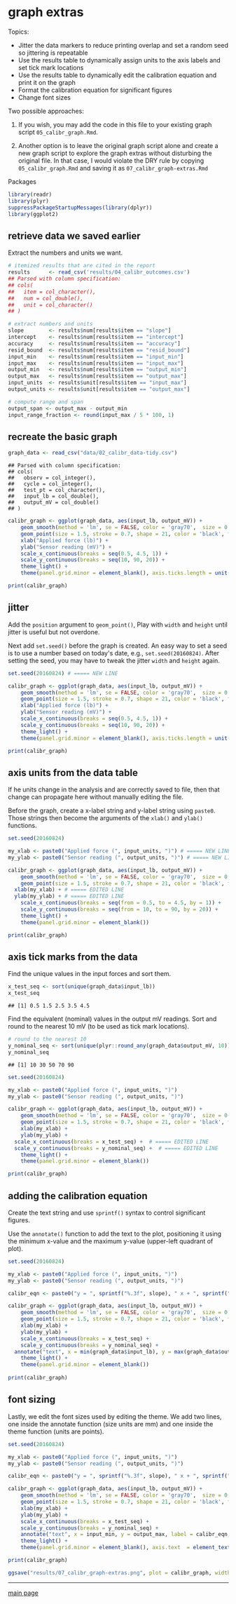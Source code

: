 
graph extras
============

Topics:

-   Jitter the data markers to reduce printing overlap and set a random seed so jittering is repeatable
-   Use the results table to dynamically assign units to the axis labels and set tick mark locations
-   Use the results table to dynamically edit the calibration equation and print it on the graph
-   Format the calibration equation for significant figures
-   Change font sizes

Two possible approaches:

1.  If you wish, you may add the code in this file to your existing graph script `05_calibr_graph.Rmd`.

2.  Another option is to leave the original graph script alone and create a new graph script to explore the graph extras without disturbing the original file. In that case, I would violate the DRY rule by copying `05_calibr_graph.Rmd` and saving it as `07_calibr_graph-extras.Rmd`

Packages

``` r
library(readr)
library(plyr)
suppressPackageStartupMessages(library(dplyr))
library(ggplot2)
```

retrieve data we saved earlier
------------------------------

Extract the numbers and units we want.

``` r
# itemized results that are cited in the report 
results      <- read_csv('results/04_calibr_outcomes.csv')
## Parsed with column specification:
## cols(
##   item = col_character(),
##   num = col_double(),
##   unit = col_character()
## )

# extract numbers and units
slope        <- results$num[results$item == "slope"]
intercept    <- results$num[results$item == "intercept"]
accuracy     <- results$num[results$item == "accuracy"]
resid_bound  <- results$num[results$item == "resid_bound"]
input_min    <- results$num[results$item == "input_min"]
input_max    <- results$num[results$item == "input_max"]
output_min   <- results$num[results$item == "output_min"]
output_max   <- results$num[results$item == "output_max"]
input_units  <- results$unit[results$item == "input_max"]
output_units <- results$unit[results$item == "output_max"]

# compute range and span
output_span <- output_max - output_min
input_range_fraction <- round(input_max / 5 * 100, 1)
```

recreate the basic graph
------------------------

``` r
graph_data <- read_csv("data/02_calibr_data-tidy.csv")
```

    ## Parsed with column specification:
    ## cols(
    ##   observ = col_integer(),
    ##   cycle = col_integer(),
    ##   test_pt = col_character(),
    ##   input_lb = col_double(),
    ##   output_mV = col_double()
    ## )

``` r
calibr_graph <- ggplot(graph_data, aes(input_lb, output_mV)) +
    geom_smooth(method = 'lm', se = FALSE, color = 'gray70',  size = 0.5) + 
    geom_point(size = 1.5, stroke = 0.7, shape = 21, color = 'black', fill= 'gray70') +
    xlab("Applied force (lb)") + 
    ylab("Sensor reading (mV)") +
    scale_x_continuous(breaks = seq(0.5, 4.5, 1)) +
    scale_y_continuous(breaks = seq(10, 90, 20)) +
    theme_light() +
    theme(panel.grid.minor = element_blank(), axis.ticks.length = unit(2, "mm"))

print(calibr_graph)
```

jitter
------

Add the `position` argument to `geom_point()`, Play with `width` and `height` until jitter is useful but not overdone.

Next add `set.seed()` before the graph is created. An easy way to set a seed is to use a number based on today's date, e.g., `set.seed(20160824)`. After setting the seed, you may have to tweak the jitter `width` and `height` again.

``` r
set.seed(20160824) # ===== NEW LINE

calibr_graph <- ggplot(graph_data, aes(input_lb, output_mV)) +
    geom_smooth(method = 'lm', se = FALSE, color = 'gray70',  size = 0.5) + 
    geom_point(size = 1.5, stroke = 0.7, shape = 21, color = 'black', fill= 'gray70', position = position_jitter(width = 0.08, height = 0)) + # ===== ADD POSITION ARGUMENT
    xlab("Applied force (lb)") + 
    ylab("Sensor reading (mV)") +
    scale_x_continuous(breaks = seq(0.5, 4.5, 1)) +
    scale_y_continuous(breaks = seq(10, 90, 20)) +
    theme_light() +
    theme(panel.grid.minor = element_blank(), axis.ticks.length = unit(2, "mm"))

print(calibr_graph)
```

axis units from the data table
------------------------------

If he units change in the analysis and are correctly saved to file, then that change can propagate here without manually editing the file.

Before the graph, create a x-label string and y-label string using `paste0`. Those strings then become the arguments of the `xlab()` and `ylab()` functions.

``` r
set.seed(20160824)

my_xlab <- paste0("Applied force (", input_units, ")") # ===== NEW LINE
my_ylab <- paste0("Sensor reading (", output_units, ")") # ===== NEW LINE

calibr_graph <- ggplot(graph_data, aes(input_lb, output_mV)) +
    geom_smooth(method = 'lm', se = FALSE, color = 'gray70',  size = 0.5) + 
    geom_point(size = 1.5, stroke = 0.7, shape = 21, color = 'black', fill= 'gray70', position = position_jitter(width = 0.08, height = 0)) + 
  xlab(my_xlab) + # ===== EDITED LINE
  ylab(my_ylab) + # ===== EDITED LINE
    scale_x_continuous(breaks = seq(from = 0.5, to = 4.5, by = 1)) +
    scale_y_continuous(breaks = seq(from = 10, to = 90, by = 20)) +
    theme_light() +
    theme(panel.grid.minor = element_blank())

print(calibr_graph)
```

axis tick marks from the data
-----------------------------

Find the unique values in the input forces and sort them.

``` r
x_test_seq <- sort(unique(graph_data$input_lb))
x_test_seq
```

    ## [1] 0.5 1.5 2.5 3.5 4.5

Find the equivalent (nominal) values in the output mV readings. Sort and round to the nearest 10 mV (to be used as tick mark locations).

``` r
# round to the nearest 10
y_nominal_seq <- sort(unique(plyr::round_any(graph_data$output_mV, 10)))
y_nominal_seq
```

    ## [1] 10 30 50 70 90

``` r
set.seed(20160824)

my_xlab <- paste0("Applied force (", input_units, ")")
my_ylab <- paste0("Sensor reading (", output_units, ")")

calibr_graph <- ggplot(graph_data, aes(input_lb, output_mV)) +
    geom_smooth(method = 'lm', se = FALSE, color = 'gray70',  size = 0.5) + 
    geom_point(size = 1.5, stroke = 0.7, shape = 21, color = 'black', fill= 'gray70', position = position_jitter(width = 0.08, height = 0)) + 
    xlab(my_xlab) + 
    ylab(my_ylab) +
  scale_x_continuous(breaks = x_test_seq) +  # ===== EDITED LINE
  scale_y_continuous(breaks = y_nominal_seq) +  # ===== EDITED LINE
    theme_light() +
    theme(panel.grid.minor = element_blank())

print(calibr_graph)
```

adding the calibration equation
-------------------------------

Create the text string and use `sprintf()` syntax to control significant figures.

Use the `annotate()` function to add the text to the plot, positioning it using the minimum x-value and the maximum y-value (upper-left quadrant of plot).

``` r
set.seed(20160824)

my_xlab <- paste0("Applied force (", input_units, ")")
my_ylab <- paste0("Sensor reading (", output_units, ")")

calibr_eqn <- paste0("y = ", sprintf("%.3f", slope), " x + ", sprintf("%.3f", intercept)) # ===== NEW LINE

calibr_graph <- ggplot(graph_data, aes(input_lb, output_mV)) +
    geom_smooth(method = 'lm', se = FALSE, color = 'gray70',  size = 0.5) + 
    geom_point(size = 1.5, stroke = 0.7, shape = 21, color = 'black', fill= 'gray70', position = position_jitter(width = 0.08, height = 0)) + 
    xlab(my_xlab) + 
    ylab(my_ylab) +
    scale_x_continuous(breaks = x_test_seq) +
    scale_y_continuous(breaks = y_nominal_seq) +
  annotate("text", x = min(graph_data$input_lb), y = max(graph_data$output_mV), label = calibr_eqn, family = "serif", fontface = "italic", hjust = "left", vjust = "top") +  # ===== NEW LINE
    theme_light() +
    theme(panel.grid.minor = element_blank())
        
print(calibr_graph)
```

font sizing
-----------

Lastly, we edit the font sizes used by editing the theme. We add two lines, one inside the annotate function (size units are mm) and one inside the theme function (units are points).

``` r
set.seed(20160824)

my_xlab <- paste0("Applied force (", input_units, ")")
my_ylab <- paste0("Sensor reading (", output_units, ")")

calibr_eqn <- paste0("y = ", sprintf("%.3f", slope), " x + ", sprintf("%.3f", intercept)) 

calibr_graph <- ggplot(graph_data, aes(input_lb, output_mV)) +
    geom_smooth(method = 'lm', se = FALSE, color = 'gray70',  size = 0.5) + 
    geom_point(size = 1.5, stroke = 0.7, shape = 21, color = 'black', fill= 'gray70', position = position_jitter(width = 0.08, height = 0)) + 
    xlab(my_xlab) + 
    ylab(my_ylab) +
    scale_x_continuous(breaks = x_test_seq) +
    scale_y_continuous(breaks = y_nominal_seq) +
    annotate("text", x = input_min, y = output_max, label = calibr_eqn, family = "serif", fontface = "italic", hjust = "left", vjust = "top", size = 11/2.85) + # ===== ADD SIZE ARGUMENTS in mm (convert using 2.85 pt/mm)
    theme_light() +
    theme(panel.grid.minor = element_blank(), axis.text  = element_text(size = 10), axis.title = element_text(size = 10)) # ===== ADD SIZE ARGUMENTS in points

print(calibr_graph)

ggsave("results/07_calibr_graph-extras.png", plot = calibr_graph, width = 6, height = 4, units = "in", dpi = 300)
```

------------------------------------------------------------------------

[main page](../README.md)
